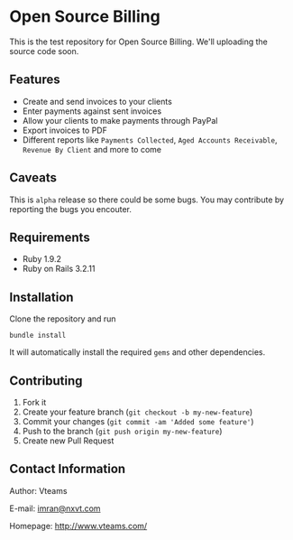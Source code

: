 Open Source Billing
===

This is the test repository for Open Source Billing. We'll uploading the source code soon.

Features
--------

* Create and send invoices to your clients
* Enter payments against sent invoices
* Allow your clients to make payments through PayPal
* Export invoices to PDF
* Different reports like `Payments Collected`, `Aged Accounts Receivable`, `Revenue By Client` and more to come

Caveats
-------

This is `alpha` release so there could be some bugs. You may contribute by reporting the bugs you encouter.

Requirements
------------

* Ruby 1.9.2
* Ruby on Rails 3.2.11

Installation
------------

Clone the repository and run

    bundle install

It will automatically install the required `gems` and other dependencies.


Contributing
------------

1. Fork it
2. Create your feature branch (`git checkout -b my-new-feature`)
3. Commit your changes (`git commit -am 'Added some feature'`)
4. Push to the branch (`git push origin my-new-feature`)
5. Create new Pull Request

Contact Information
-------------------

Author: Vteams

E-mail: <imran@nxvt.com>

Homepage: <http://www.vteams.com/>

